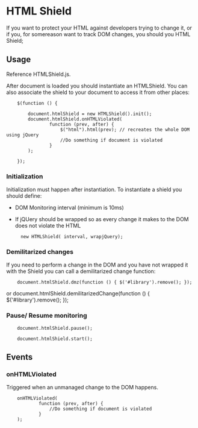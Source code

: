 # HTML Shield

If you want to protect your HTML against developers trying to change it, or if you, for somereason want to track DOM changes, you should you HTML Shield;

## Usage
Reference HTMLShield.js.

After document is loaded you should instantiate an HTMLShield. You can also associate the shield to your document to access it from other places:

	    $(function () {

            document.htmlShield = new HTMLShield().init();
            document.htmlShield.onHTMLViolated(
					function (prev, after) {
						$("html").html(prev); // recreates the whole DOM using jQuery
						//Do something if document is violated
					}
			);

        });

### Initialization

Initialization must happen after instantiation. To instantiate a shield you should define:
* DOM Monitoring interval (minimum is 10ms)
* If jQUery should be wrapped so as every change it makes to the DOM does not violate the HTML

        new HTMLShield( interval, wrapjQuery);

### Demilitarized changes

If you need to perform a change in the DOM and you have not wrapped it with the Shield you can call a demilitarized change function:

		document.htmlShield.dmz(function () { $('#library').remove(); });
or 
		document.htmlShield.demilitarizedChange(function () { $('#library').remove(); });

### Pause/ Resume monitoring

		document.htmlShield.pause();
		
		document.htmlShield.start();

## Events

### onHTMLViolated

Triggered when an unmanaged change to the DOM happens.

		onHTMLViolated(
				function (prev, after) { 
					//Do something if document is violated
				}
		);